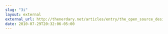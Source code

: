 ```yaml
---
slug: "3i"
layout: external
external_url: http://thenerdary.net/articles/entry/the_open_source_designers#When:20:07:26Z
date: 2010-07-29T20:32:06-05:00
---
```

